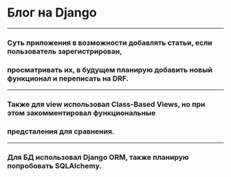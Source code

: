 # Блог на Django
___
### Суть приложения в возможности добавлять статьи, если пользователь зарегистрирован,
### просматривать их, в будущем планирую добавить новый функционал и переписать на DRF.
___
### Также для view использовал Class-Based Views, но при этом закомментировал функциональные
### предсталения для сравнения. 
___
### Для БД использовал Django ORM, также планирую попробовать SQLAlchemy.
